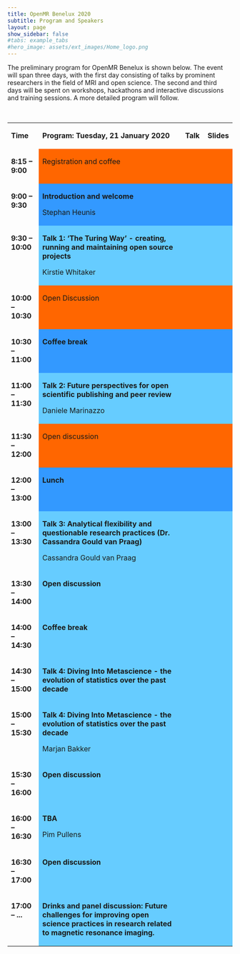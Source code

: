 ```yaml
---
title: OpenMR Benelux 2020
subtitle: Program and Speakers
layout: page
show_sidebar: false
#tabs: example_tabs
#hero_image: assets/ext_images/Home_logo.png
---
```


<!-- ## Information about the program -->

The preliminary program for OpenMR Benelux is shown below. The event will span three days, with the first day consisting of talks by prominent researchers in the field of MRI and open science. The second and third days will be spent on workshops, hackathons and interactive discussions and training sessions. A more detailed program will follow.

<p>&nbsp;</p>
<table width="100%" cellspacing="0" cellpadding="2">
<tbody>

<tr valign="top">
<td width="14%">
<p><strong>Time</strong></p>
</td>
<td width="66%">
<p><strong>Program: Tuesday, 21 January 2020</strong></p>
</td>
<td width="10%">
<p><strong>Talk</strong></p>
</td>
<td width="10%">
<p><strong>Slides</strong></p>
</td>
</tr>

<tr valign="top">
<td width="14%">
<p><strong>8:15 &ndash; 9:00</strong></p>
</td>
<td style="background: #ff6600;" bgcolor="#ff6600" width="66%">
<p>Registration and coffee</p>
</td>
<td style="background: #ff6600;" bgcolor="#ff6600" width="10%">
<p>&nbsp;</p>
</td>
<td style="background: #ff6600;" bgcolor="#ff6600" width="10%">
<p>&nbsp;</p>
</td>
</tr>

<tr valign="top">
<td width="14%">
<p><strong>9:00 &ndash; 9:30</strong></p>
</td>
<td style="background: #3399ff;" bgcolor="#3399ff" width="66%">
<p><strong>Introduction and welcome</strong></p>
<p>Stephan Heunis</p>
</td>
<td style="background: #3399ff;" bgcolor="#3399ff" width="10%">
<p>&nbsp;</p>
</td>
<td style="background: #3399ff;" bgcolor="#3399ff" width="10%">
<p>&nbsp;</p>
</td>
</tr>

<tr valign="top">
<td width="14%">
<p><strong>9:30 &ndash; 10:00</strong></p>
</td>
<td style="background: #66ccff;" bgcolor="#66ccff" width="66%">
<p><strong> Talk 1: ‘The Turing Way’ - creating, running and maintaining open source projects </strong></p>
<p>Kirstie Whitaker</p>
</td>
<td style="background: #66ccff;" bgcolor="#66ccff" width="10%">
<p>&nbsp;</p>
</td>
<td style="background: #66ccff;" bgcolor="#66ccff" width="10%">
<p>&nbsp;</p>
</td>
</tr>

<tr valign="top">
<td width="14%">
<p><strong>10:00 &ndash; 10:30</strong></p>
</td>
<td style="background: #ff6600;" bgcolor="#ff6600" width="66%">
<p>Open Discussion</p>
</td>
<td style="background: #ff6600;" bgcolor="#ff6600" width="10%">
<p>&nbsp;</p>
</td>
<td style="background: #ff6600;" bgcolor="#ff6600" width="10%">
<p>&nbsp;</p>
</td>
</tr>

<tr valign="top">
<td width="14%">
<p><strong>10:30 &ndash; 11:00</strong></p>
</td>
<td style="background: #3399ff;" bgcolor="#3399ff" width="66%">
<p><strong>Coffee break</strong></p>
</td>
<td style="background: #3399ff;" bgcolor="#3399ff" width="10%">
<p>&nbsp;</p>
</td>
<td style="background: #3399ff;" bgcolor="#3399ff" width="10%">
<p>&nbsp;</p>
</td>
</tr>

<tr valign="top">
<td width="14%">
<p><strong>11:00 &ndash; 11:30</strong></p>
</td>
<td style="background: #66ccff;" bgcolor="#66ccff" width="66%">
<p><strong>Talk 2: Future perspectives for open scientific publishing and peer review</strong></p>
<p>Daniele Marinazzo</p>
</td>
<td style="background: #66ccff;" bgcolor="#66ccff" width="10%">
<p>&nbsp;</p>
</td>
<td style="background: #66ccff;" bgcolor="#66ccff" width="10%">
<p>&nbsp;</p>
</td>
</tr>

<tr valign="top">
<td width="14%">
<p><strong>11:30 &ndash; 12:00</strong></p>
</td>
<td style="background: #ff6600;" bgcolor="#ff6600" width="66%">
<p>Open discussion</p>
</td>
<td style="background: #ff6600;" bgcolor="#ff6600" width="10%">
<p>&nbsp;</p>
</td>
<td style="background: #ff6600;" bgcolor="#ff6600" width="10%">
<p>&nbsp;</p>
</td>
</tr>

<tr valign="top">
<td width="14%">
<p><strong>12:00 &ndash; 13:00</strong></p>
</td>
<td style="background: #3399ff;" bgcolor="#3399ff" width="66%">
<p><strong>Lunch</strong></p>
</td>
<td style="background: #3399ff;" bgcolor="#3399ff" width="10%">
<p>&nbsp;</p>
</td>
<td style="background: #3399ff;" bgcolor="#3399ff" width="10%">
<p>&nbsp;</p>
</td>
</tr>

<tr valign="top">
<td width="14%">
<p><strong>13:00 &ndash; 13:30</strong></p>
</td>
<td style="background: #66ccff;" bgcolor="#66ccff" width="66%">
<p><strong>Talk 3: Analytical flexibility and questionable research practices (Dr. Cassandra Gould van Praag)</strong></p>
<p>Cassandra Gould van Praag</p>
</td>
<td style="background: #66ccff;" bgcolor="#66ccff" width="10%">
<p>&nbsp;</p>
</td>
<td style="background: #66ccff;" bgcolor="#66ccff" width="10%">
<p>&nbsp;</p>
</td>
</tr>

<tr valign="top">
<td width="14%">
<p><strong>13:30 &ndash; 14:00</strong></p>
</td>
<td style="background: #66ccff;" bgcolor="#66ccff" width="66%">
<p><strong>Open discussion</strong></p>
</td>
<td style="background: #66ccff;" bgcolor="#66ccff" width="10%">
<p>&nbsp;</p>
</td>
<td style="background: #66ccff;" bgcolor="#66ccff" width="10%">
<p>&nbsp;</p>
</td>
</tr>

<tr valign="top">
<td width="14%">
<p><strong>14:00 &ndash; 14:30</strong></p>
</td>
<td style="background: #66ccff;" bgcolor="#66ccff" width="66%">
<p><strong>Coffee break</strong></p>
</td>
<td style="background: #66ccff;" bgcolor="#66ccff" width="10%">
<p>&nbsp;</p>
</td>
<td style="background: #66ccff;" bgcolor="#66ccff" width="10%">
<p>&nbsp;</p>
</td>
</tr>

<tr valign="top">
<td width="14%">
<p><strong>14:30 &ndash; 15:00</strong></p>
</td>
<td style="background: #66ccff;" bgcolor="#66ccff" width="66%">
<p><strong>Talk 4: Diving Into Metascience - the evolution of statistics over the past decade</strong></p>
</td>
<td style="background: #66ccff;" bgcolor="#66ccff" width="10%">
<p>&nbsp;</p>
</td>
<td style="background: #66ccff;" bgcolor="#66ccff" width="10%">
<p>&nbsp;</p>
</td>
</tr>

<tr valign="top">
<td width="14%">
<p><strong>15:00 &ndash; 15:30</strong></p>
</td>
<td style="background: #66ccff;" bgcolor="#66ccff" width="66%">
<p><strong>Talk 4: Diving Into Metascience - the evolution of statistics over the past decade</strong></p>
<p>Marjan Bakker</p>
</td>
<td style="background: #66ccff;" bgcolor="#66ccff" width="10%">
<p>&nbsp;</p>
</td>
<td style="background: #66ccff;" bgcolor="#66ccff" width="10%">
<p>&nbsp;</p>
</td>
</tr>

<tr valign="top">
<td width="14%">
<p><strong>15:30 &ndash; 16:00</strong></p>
</td>
<td style="background: #66ccff;" bgcolor="#66ccff" width="66%">
<p><strong>Open discussion</strong></p>
</td>
<td style="background: #66ccff;" bgcolor="#66ccff" width="10%">
<p>&nbsp;</p>
</td>
<td style="background: #66ccff;" bgcolor="#66ccff" width="10%">
<p>&nbsp;</p>
</td>
</tr>

<tr valign="top">
<td width="14%">
<p><strong>16:00 &ndash; 16:30</strong></p>
</td>
<td style="background: #66ccff;" bgcolor="#66ccff" width="66%">
<p><strong>TBA</strong></p>
<p>Pim Pullens</p>
</td>
<td style="background: #66ccff;" bgcolor="#66ccff" width="10%">
<p>&nbsp;</p>
</td>
<td style="background: #66ccff;" bgcolor="#66ccff" width="10%">
<p>&nbsp;</p>
</td>
</tr>

<tr valign="top">
<td width="14%">
<p><strong>16:30 &ndash; 17:00</strong></p>
</td>
<td style="background: #66ccff;" bgcolor="#66ccff" width="66%">
<p><strong>Open discussion</strong></p>
</td>
<td style="background: #66ccff;" bgcolor="#66ccff" width="10%">
<p>&nbsp;</p>
</td>
<td style="background: #66ccff;" bgcolor="#66ccff" width="10%">
<p>&nbsp;</p>
</td>
</tr>

<tr valign="top">
<td width="14%">
<p><strong>17:00 &ndash; ...</strong></p>
</td>
<td style="background: #66ccff;" bgcolor="#66ccff" width="66%">
<p><strong>Drinks and panel discussion: Future challenges for improving open science practices in research related to magnetic resonance imaging.</strong></p>
</td>
<td style="background: #66ccff;" bgcolor="#66ccff" width="10%">
<p>&nbsp;</p>
</td>
<td style="background: #66ccff;" bgcolor="#66ccff" width="10%">
<p>&nbsp;</p>
</td>
</tr>

</tbody>
</table>
